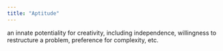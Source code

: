 ```yaml
---
title: "Aptitude"
---
```

an innate potentiality for creativity, including independence, willingness to restructure a problem, preference for complexity, etc.

